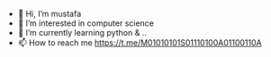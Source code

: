 - 👋 Hi, I’m mustafa
- 👀 I’m interested in computer science
- 🌱 I’m currently learning python & ..
- 📫 How to reach me https://t.me/M01010101S01110100A01100110A

<!---
itszenzatoro/itszenzatoro is a ✨ special ✨ repository because its `README.md` (this file) appears on your GitHub profile.
You can click the Preview link to take a look at your changes.
--->
